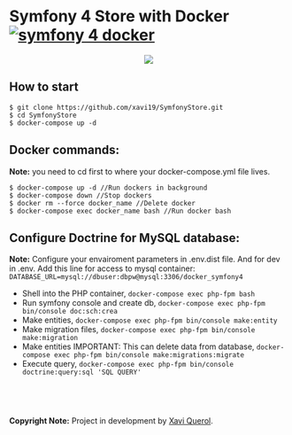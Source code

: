 # Symfony 4 Store with Docker [![symfony 4 docker](https://img.shields.io/badge/dev-symfony%204-F7CA18.svg?style=flat)](https://github.com/tulik/symfony-4-docker-runtime-env)

<p align="center">
  <img src="https://www.franciscougalde.com/wp-content/uploads/2018/01/symfony-4-a.png">
</p>

## How to start

```
$ git clone https://github.com/xavi19/SymfonyStore.git
$ cd SymfonyStore
$ docker-compose up -d
```
## Docker commands:
**Note:** you need to cd first to where your docker-compose.yml file lives.
```
$ docker-compose up -d //Run dockers in background
$ docker-compose down //Stop dockers
$ docker rm --force docker_name //Delete docker
$ docker-compose exec docker_name bash //Run docker bash
```

## Configure Doctrine for MySQL database:

**Note:** Configure your envairoment parameters in .env.dist file. And for dev in .env. Add this line for access to mysql container: `DATABASE_URL=mysql://dbuser:dbpw@mysql:3306/docker_symfony4`
* Shell into the PHP container, `docker-compose exec php-fpm bash`
* Run symfony console and create db, `docker-compose exec php-fpm bin/console doc:sch:crea`
* Make entities, `docker-compose exec php-fpm bin/console make:entity`
* Make migration files, `docker-compose exec php-fpm bin/console make:migration`
* Make entities IMPORTANT: This can delete data from database, `docker-compose exec php-fpm bin/console make:migrations:migrate`
* Execute query, `docker-compose exec php-fpm bin/console doctrine:query:sql 'SQL QUERY'`


## &nbsp;

**Copyright Note:** Project in development by [Xavi Querol](https://github.com/xavi19).
